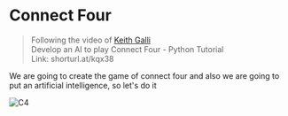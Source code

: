 # Connect Four  
> Following the video of [Keith Galli](https://github.com/KeithGalli)  
> Develop an AI to play Connect Four - Python Tutorial  
> Link: shorturl.at/kqx38    

We are going to create the game of connect four and also we are going to put an artificial intelligence, so let's do it

![C4](https://media.giphy.com/media/GqDnImZ3UdJhS/giphy.gif)
